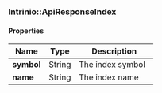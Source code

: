 

[//]: # (CLASS:Intrinio::ApiResponseIndex)

[//]: # (KIND:object)

### Intrinio::ApiResponseIndex

#### Properties

[//]: # (START_DEFINITION)

Name | Type | Description
------------ | ------------- | -------------
**symbol** | String | The index symbol &nbsp;
**name** | String | The index name &nbsp;

[//]: # (END_DEFINITION)



